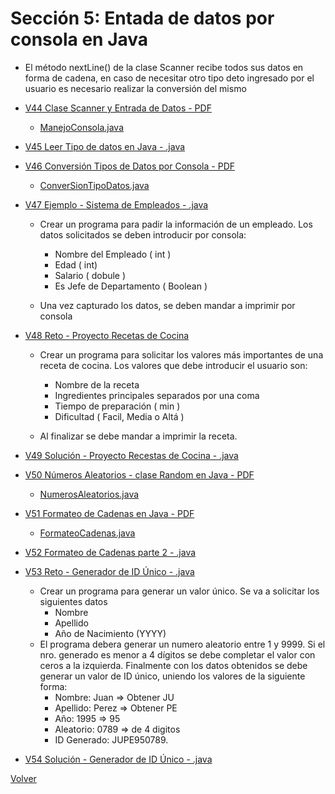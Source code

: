 # Sección 5: Entada de datos por consola en Java
 * El método nextLine() de la clase Scanner recibe todos sus datos en forma de 
cadena, en caso de necesitar otro tipo deto ingresado por el usuario es necesario
realizar la conversión del mismo

* [V44 Clase Scanner y Entrada de Datos - PDF](V44_Clase_Scanner_y_Entrada_de_Datos/Docs/04-01-00-ClaseScannerEntradaDatos-UJ.pdf)
    * [ManejoConsola.java](V44_Clase_Scanner_y_Entrada_de_Datos/src/ManejoConsola.java)
* [V45 Leer Tipo de datos en Java - .java](V45_Leer_Tipo_De_Datos_en_Java/src/LeerTiposDatos.java)
* [V46 Conversión Tipos de Datos por Consola - PDF](V46_Conversion_de_Tipos_de_Datos_por_Consola/Docs/04-03-00-ConversionTiposDatosConsola-UJ.pdf)
    * [ConverSionTipoDatos.java](V46_Conversion_de_Tipos_de_Datos_por_Consola/src/ConversionTipoDatos.java)
* [V47 Ejemplo - Sistema de Empleados - .java](V47_Ejemplo_Sistema_de_Empleados/src/SistemaEmpleados.java)
    - Crear un programa para padir la información de un empleado. Los datos solicitados
        se deben introducir por consola:
        * Nombre del Empleado ( int )
        * Edad ( int)
        * Salario ( dobule )
        * Es Jefe de Departamento ( Boolean )

    - Una vez capturado los datos, se deben mandar a imprimir por consola
* [V48 Reto - Proyecto Recetas de Cocina](V48_Reto_Proyecto_Recetas_de_Cocina/src/RecetasCocina.java)
    - Crear un programa para solicitar los valores más importantes de una receta de cocina.
        Los valores que debe introducir el usuario son:
        * Nombre de la receta
        * Ingredientes principales separados por una coma
        * Tiempo de preparación ( min )
        * Dificultad ( Facil, Media o Altá )

    - Al finalizar se debe mandar a imprimir la receta.
* [V49 Solución - Proyecto Recestas de Cocina - .java](V49_Solucion_Proyecto_Recetas_de_Cocina/src/RecetasCocina.java)
* [V50 Números Aleatorios - clase Random en Java - PDF ](V50_Numeros_Aleatorios_Clase_Random/Docs/04-07-00-NumerosAleatorios-UJ.pdf)
    * [NumerosAleatorios.java](V50_Numeros_Aleatorios_Clase_Random/src/NumerosAleatorios.java)
* [V51 Formateo de Cadenas en Java - PDF](V51_Formateo_de_Cadenas_en_Java/Docs/04-08-00-FormatoCadenas-UJ.pdf)
    * [FormateoCadenas.java](V51_Formateo_de_Cadenas_en_Java/src/FormateoCadenas.java)
* [V52 Formateo de Cadenas parte 2 - .java](V52_Formateo_de_Cadenas_en_Java_parte_2/src/FormateoCadenas.java)
* [V53 Reto - Generador de ID Único - .java](V53_Reto_Generador_de_ID_Unico/src/GeneradorIDUnico.java)
    - Crear un programa para generar un valor único. Se va a solicitar los siguientes datos
        * Nombre
        * Apellido
        * Año de Nacimiento (YYYY)
    - El programa debera generar un numero aleatorio entre 1 y 9999. Si el nro. generado
        es menor a 4 dígitos se debe completar el valor con ceros a la izquierda.
        Finalmente con los datos obtenidos se debe generar un valor de ID único, uniendo los
        valores de la siguiente forma: 
        * Nombre: Juan     => Obtener JU
        * Apellido: Perez  => Obtener PE
        * Año: 1995        => 95
        * Aleatorio: 0789  => de 4 digitos
        * ID Generado: JUPE950789.
* [V54 Solución - Generador de ID Único - .java](V54_Solucion_Generador_de_ID_Unico/src/GeneradorIdUnico.java)

[Volver](../)